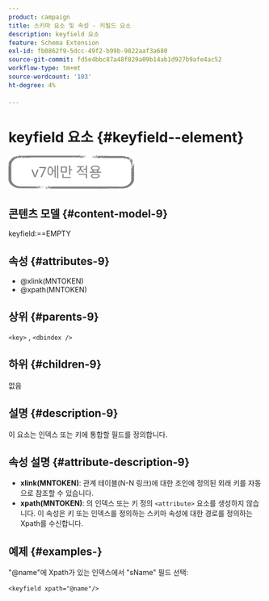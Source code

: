 ```yaml
---
product: campaign
title: 스키마 요소 및 속성 - 키필드 요소
description: keyfield 요소
feature: Schema Extension
exl-id: fb0862f9-5dcc-49f2-b99b-9822aaf3a680
source-git-commit: fd5e4bbc87a48f029a09b14ab1d927b9afe4ac52
workflow-type: tm+mt
source-wordcount: '103'
ht-degree: 4%

---
```


# keyfield 요소 {#keyfield--element}

![](../../../assets/v7-only.svg)

## 콘텐츠 모델 {#content-model-9}

keyfield:==EMPTY

## 속성 {#attributes-9}

* @xlink(MNTOKEN)
* @xpath(MNTOKEN)

## 상위 {#parents-9}

`<key>`  ,  `<dbindex />`

## 하위 {#children-9}

없음

## 설명 {#description-9}

이 요소는 인덱스 또는 키에 통합할 필드를 정의합니다.

## 속성 설명 {#attribute-description-9}

* **xlink(MNTOKEN)**: 관계 테이블(N-N 링크)에 대한 조인에 정의된 외래 키를 자동으로 참조할 수 있습니다.
* **xpath(MNTOKEN)**: 의 인덱스 또는 키 정의 `<attribute>`  요소를 생성하지 않습니다. 이 속성은 키 또는 인덱스를 정의하는 스키마 속성에 대한 경로를 정의하는 Xpath를 수신합니다.

## 예제 {#examples-}

&quot;@name&quot;에 Xpath가 있는 인덱스에서 &quot;sName&quot; 필드 선택:

```
<keyfield xpath="@name"/>
```
